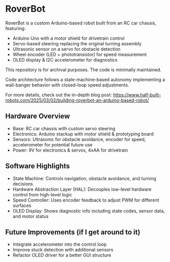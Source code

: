 # RoverBot

RoverBot is a custom Arduino-based robot built from an RC car chassis, featuring:

- Arduino Uno with a motor shield for drivetrain control
- Servo-based steering replacing the original turning assembly
- Ultrasonic sensor on a servo for obstacle detection
- Wheel encoder (LED + phototransistor) for speed measurement
- OLED display & I2C accelerometer for diagnostics

This repository is for archival purposes. The code is minimally maintained. 

Code architecture follows a state-machine-based autonomy implementing a wall-banger behavior with closed-loop speed adjustments.

For more details, check out the in-depth blog post: https://www.half-built-robots.com/2025/03/02/building-roverbot-an-arduino-based-robot/

## Hardware Overview

- Base: RC car chassis with custom servo steering
- Electronics: Arduino stackup with motor shield & prototyping board
- Sensors: Ultrasonic for obstacle avoidance, encoder for speed, accelerometer for potential future use
- Power: 9V for electronics & servos, 4xAA for drivetrain

## Software Highlights

- State Machine: Controls navigation, obstacle avoidance, and turning decisions
- Hardware Abstraction Layer (HAL): Decouples low-level hardware control from high-level logic
- Speed Controller: Uses encoder feedback to adjust PWM for different surfaces
- OLED Display: Shows diagnostic info including state codes, sensor data, and motor status

## Future Improvements (if I get around to it)

- Integrate accelerometer into the control loop
- Improve stuck detection with additional sensors
- Refactor OLED driver for a better GUI structure